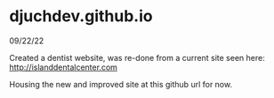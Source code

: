 # djuchdev.github.io

09/22/22

Created a dentist website, was re-done from a current site seen here: http://islanddentalcenter.com 

Housing the new and improved site at this github url for now.
